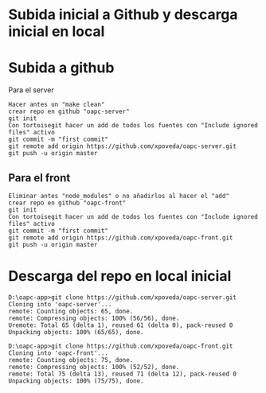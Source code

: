 
Subida inicial a Github y descarga inicial en local
===================================================

Subida a github
===============
Para el server
```
Hacer antes un "make clean"
crear repo en github "oapc-server"
git init
Con tortoisegit hacer un add de todos los fuentes con "Include ignored files" activo
git commit -m "first commit"
git remote add origin https://github.com/xpoveda/oapc-server.git
git push -u origin master
```

Para el front
-------------
```
Eliminar antes "node_modules" o no añadirlos al hacer el "add"
crear repo en github "oapc-front"
git init
Con tortoisegit hacer un add de todos los fuentes con "Include ignored files" activo
git commit -m "first commit"
git remote add origin https://github.com/xpoveda/oapc-front.git
git push -u origin master
```

Descarga del repo en local inicial
==================================
```shell
D:\oapc-app>git clone https://github.com/xpoveda/oapc-server.git
Cloning into 'oapc-server'...
remote: Counting objects: 65, done.
remote: Compressing objects: 100% (56/56), done.
Uremote: Total 65 (delta 1), reused 61 (delta 0), pack-reused 0
Unpacking objects: 100% (65/65), done.

D:\oapc-app>git clone https://github.com/xpoveda/oapc-front.git
Cloning into 'oapc-front'...
remote: Counting objects: 75, done.
remote: Compressing objects: 100% (52/52), done.
remote: Total 75 (delta 13), reused 71 (delta 12), pack-reused 0
Unpacking objects: 100% (75/75), done.
```
